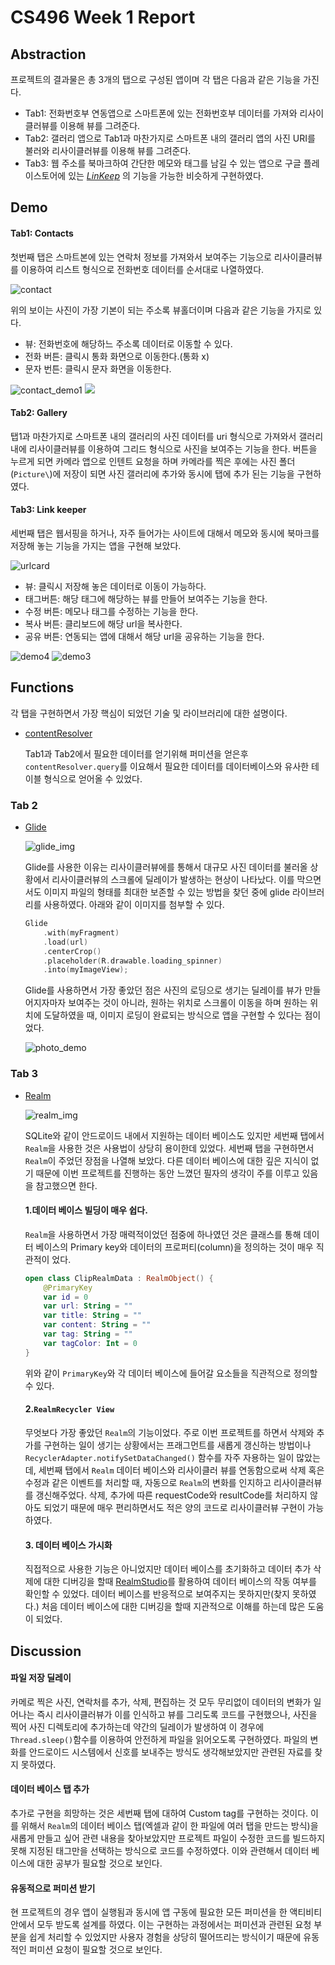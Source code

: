 # CS496 Week 1 Report

## Abstraction

프로젝트의 결과물은 총 3개의 탭으로 구성된 앱이며 각 탭은 다음과 같은 기능을 가진다.

* Tab1: 전화번호부 연동앱으로 스마트폰에 있는 전화번호부 데이터를 가져와 리사이클러뷰를 이용해 뷰를 그려준다.
* Tab2: 갤러리 앱으로 Tab1과 마찬가지로 스마트폰 내의 갤러리 앱의 사진 URI를 불러와 리사이클러뷰를 이용해 뷰를 그려준다.
* Tab3: 웹 주소를 북마크하여 간단한 메모와 태그를 남길 수 있는 앱으로 구글 플레이스토어에 있는 *[LinKeep](https://play.google.com/store/apps/details?id=com.francescopennella.linkeep)* 의 기능을 가능한 비슷하게 구현하였다.



## Demo

#### Tab1: Contacts

첫번째 탭은 스마트본에 있는 연락처 정보를 가져와서 보여주는 기능으로 리사이클러뷰를 이용하여 리스트 형식으로 전화번호 데이터를 순서대로 나열하였다. 

![contact](https://raw.githubusercontent.com/Jaegoomon/cs496_week1/master/demo_source/contact_card2.png)

위의 보이는 사진이 가장 기본이 되는 주소록 뷰홀더이며 다음과 같은 기능을 가지로 있다.

* 뷰: 전화번호에 해당하느 주소록 데이터로 이동할 수 있다. 
* 전화 버튼: 클릭시 통화 화면으로 이동한다.(통화 x)
* 문자 번튼: 클릭시 문자 화면을 이동한다.

![contact_demo1](https://raw.githubusercontent.com/Jaegoomon/cs496_week1/master/demo_source/demo1.gif) ![](https://raw.githubusercontent.com/Jaegoomon/cs496_week1/master/demo_source/demo2.gif)



#### Tab2: Gallery

탭1과 마찬가지로 스마트폰 내의 갤러리의 사진 데이터를 uri 형식으로 가져와서 갤러리 내에 리사이클러뷰를 이용하여 그리드 형식으로 사진을 보여주는 기능을 한다. 버튼을 누르게 되면 카메라 앱으로 인텐트 요청을 하며 카메라를 찍은 후에는 사진 폴더(`Picture\`)에  저장이 되면 사진 갤러리에 추가와 동시에 탭에 추가 된는 기능을 구현하였다.



#### Tab3: Link keeper

세번째 탭은 웹서핑을 하거나, 자주 들어가는 사이트에 대해서 메모와 동시에 북마크를 저장해 놓는 기능을 가지는 앱을 구현해 보았다. 

![urlcard](https://raw.githubusercontent.com/Jaegoomon/cs496_week1/master/demo_source/url_card.png)

* 뷰: 클릭시 저장해 놓은 데이터로 이동이 가능하다.
* 태그버튼: 해당 태그에 해당하는 뷰를 만들어 보여주는 기능을 한다.
* 수정 버튼: 메모나 태그를 수정하는 기능을 한다.
* 복사 버튼: 클리보드에 해당 url을 복사한다.
* 공유 버튼: 연동되는 앱에 대해서 해당 url을 공유하는 기능을 한다.

![demo4](https://raw.githubusercontent.com/Jaegoomon/cs496_week1/master/demo_source/demo4.gif) ![demo3](https://raw.githubusercontent.com/Jaegoomon/cs496_week1/master/demo_source/demo3.gif)



## Functions

각 탭을 구현하면서 가장 핵심이 되었던 기술 및 라이브러리에 대한 설명이다.

* [contentResolver](https://developer.android.com/guide/topics/providers/content-provider-basics?hl=ko)

  Tab1과 Tab2에서 필요한 데이터를 얻기위해 퍼미션을 얻은후 `contentResolver.query`를 이요해서 필요한 데이터를 데이터베이스와 유사한 테이블 형식으로 얻어올 수 있었다.

### Tab 2

* [Glide](https://github.com/bumptech/glide)

  ![glide_img](https://raw.githubusercontent.com/bumptech/glide/master/static/glide_logo.png)

  Glide를 사용한 이유는 리사이클러뷰에를 통해서 대규모 사진 데이터를 불러올 상황에서 리사이클러뷰의 스크롤에 딜레이가 발생하는 현상이 나타났다. 이를 막으면서도 이미지 파일의 형태를 최대한 보존할 수 있는 방법을 찾던 중에 glide 라이브러리를 사용하였다. 아래와 같이 이미지를 첨부할 수 있다.

  ```kotlin
  Glide
      .with(myFragment)
      .load(url)
      .centerCrop()
      .placeholder(R.drawable.loading_spinner)
      .into(myImageView);
  ```

  Glide를 사용하면서 가장 좋았던 점은 사진의 로딩으로 생기는 딜레이를 뷰가 만들어지자마자 보여주는 것이 아니라, 원하는 위치로 스크롤이 이동을 하며 원하는 위치에 도달하였을 때, 이미지 로딩이 완료되는 방식으로 앱을 구현할 수 있다는 점이었다.

  ![photo_demo](https://raw.githubusercontent.com/Jaegoomon/cs496_week1/master/demo_source/report1.gif)


### Tab 3

* [Realm](https://realm.io/kr/)

  ![realm_img](https://avatars1.githubusercontent.com/u/7575099?s=200&v=4)

  SQLite와 같이 안드로이드 내에서 지원하는 데이터 베이스도 있지만 세번째 탭에서 `Realm`을 사용한 것은 사용법이 상당히 용이한데 있었다. 세번째 탭을 구현하면서 `Realm`이 주었던 장점을 나열해 보았다. 다른 데이터 베이스에 대한 깊은 지식이 없기 때문에 이번 프로젝트를 진행하는 동안 느꼈던 필자의 생각이 주를 이루고 있음을 참고했으면 한다.

  

  #### 1.데이터 베이스 빌딩이 매우 쉽다.

  `Realm`을 사용하면서 가장 매력적이었던 점중에 하나였던 것은 클래스를 통해 데이터 베이스의 Primary key와 데이터의 프로퍼티(column)을 정의하는 것이 매우 직관적이 었다.

  ```kotlin
  open class ClipRealmData : RealmObject() {
      @PrimaryKey
      var id = 0
      var url: String = ""
      var title: String = ""
      var content: String = ""
      var tag: String = ""
      var tagColor: Int = 0
  }
  ```

  위와 같이 `PrimaryKey`와 각 데이터 베이스에 들어갈 요소들을 직관적으로 정의할 수 있다. 

  #### 2.`RealmRecycler View`

  무엇보다 가장 좋았던  `Realm`의 기능이었다. 주로 이번 프로젝트를 하면서 삭제와 추가를 구현하는 일이 생기는 상황에서는 프래그먼트를 새롭게 갱신하는 방법이나 `RecyclerAdapter.notifySetDataChanged()` 함수를 자주 자용하는 일이 많았는데, 세번째 탭에서 `Realm` 데이터 베이스와 리사이클러 뷰를 연동함으로써 삭제 혹은 수정과 같은 이벤트를 처리할 때, 자동으로 `Realm`의 변화를 인지하고 리사이클러뷰를 갱신해주었다. 삭제, 추가에 따른 requestCode와 resultCode를 처리하지 않아도 되었기 때문에 매우 편리하면서도 적은 양의 코드로 리사이클러뷰 구현이 가능하였다.

  #### 3. 데이터 베이스 가시화

  직접적으로 사용한 기능은 아니었지만 데이터 베이스를 초기화하고 데이터 추가 삭제에 대한 디버깅을 할때 [RealmStudio](https://docs.realm.io/sync/realm-studio)를 활용하여 데이터 베이스의 작동 여부를 확인할 수 있었다. 데이터 베이스를 반응적으로 보여주지는 못하지만(찾지 못하였다.) 처음 데이터 베이스에 대한 디버깅을 할때 지관적으로 이해를 하는데 많은 도움이 되었다.

  

## Discussion

#### 파일 저장 딜레이

카메로 찍은 사진, 연락처를 추가, 삭제, 편집하는 것 모두 무리없이 데이터의 변화가 일어나는 즉시 리사이클러뷰가 이를 인식하고 뷰를 그리도록 코드를 구현했으나, 사진을 찍어 사진 디렉토리에 추가하는데 약간의 딜레이가 발생하여 이 경우에 `Thread.sleep()`함수를 이용하여 안전하게 파일을 읽어오도록 구현하였다. 파일의 변화를 안드로이드 시스템에서 신호를 보내주는 방식도 생각해보았지만 관련된 자료를 찾지 못하였다.

#### 데이터 베이스 탭 추가

추가로 구현을 희망하는 것은 세번째 탭에 대하여 Custom tag를 구현하는 것이다. 이를 위해서 `Realm`의 데이터 베이스 탭(엑셀과 같이 한 파일에 여러 탭을 만드는 방식)을 새롭게 만들고 싶어 관련 내용을 찾아보았지만 프로젝트 파일이 수정한 코드를 빌드하지 못해 지정된 태그만을 선택하는 방식으로 코드를 수정하였다. 이와 관련해서 데이터 베이스에 대한 공부가 필요할 것으로 보인다.

#### 유동적으로 퍼미션 받기

현 프로젝트의 경우 앱이 실행됨과 동시에 앱 구동에 필요한 모든 퍼미션을 한 액티비티 안에서 모두 받도록 설계를 하였다. 이는 구현하는 과정에서는 퍼미션과 관련된 요청 부분을 쉽게 처리할 수 있었지만 사용자 경험을 상당히 떨어뜨리는 방식이기 때문에 유동적인 퍼미션 요청이 필요할 것으로 보인다.









